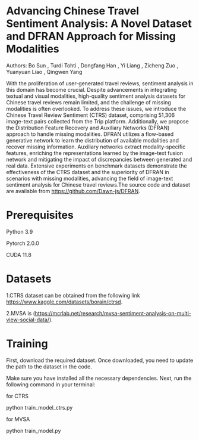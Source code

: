 # Advancing Chinese Travel Sentiment Analysis: A Novel Dataset and DFRAN Approach for Missing Modalities
Authors: Bo Sun , Turdi Tohti , Dongfang Han , Yi Liang , Zicheng Zuo , Yuanyuan Liao , Qingwen Yang

With the proliferation of user-generated travel reviews, sentiment analysis in this domain has become crucial. Despite advancements in integrating textual and visual modalities, high-quality sentiment analysis datasets for Chinese travel reviews remain limited, and the challenge of missing modalities is often overlooked. To address these issues, we introduce the Chinese Travel Review Sentiment (CTRS) dataset, comprising 51,306 image-text pairs collected from the Trip platform. Additionally, we propose the Distribution Feature Recovery and Auxiliary Networks (DFRAN) approach to handle missing modalities. DFRAN utilizes a flow-based generative network to learn the distribution of available modalities and recover missing information. Auxiliary networks extract modality-specific features, enriching the representations learned by the image-text fusion network and mitigating the impact of discrepancies between generated and real data. Extensive experiments on benchmark datasets demonstrate the effectiveness of the CTRS dataset and the superiority of DFRAN in scenarios with missing modalities, advancing the field of image-text sentiment analysis for Chinese travel reviews.The source code and dataset are available from https://github.com/Dawn-js/DFRAN.

# Prerequisites
Python 3.9

Pytorch 2.0.0

CUDA 11.8
# Datasets

1.CTRS dataset can be obtained from the following link https://www.kaggle.com/datasets/borain/ctrsd.

2.MVSA is (https://mcrlab.net/research/mvsa-sentiment-analysis-on-multi-view-social-data/).  

# Training
First, download the required dataset. Once downloaded, you need to update the path to the dataset in the code.

Make sure you have installed all the necessary dependencies. Next, run the following command in your terminal:

for CTRS

python train_model_ctrs.py

for MVSA

python train_model.py
